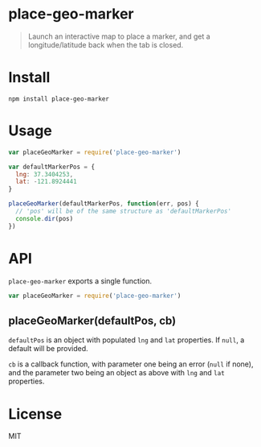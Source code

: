 # place-geo-marker

> Launch an interactive map to place a marker, and get a longitude/latitude back
> when the tab is closed.


# Install

```
npm install place-geo-marker
```


# Usage

```js
var placeGeoMarker = require('place-geo-marker')

var defaultMarkerPos = {
  lng: 37.3404253,
  lat: -121.8924441
}

placeGeoMarker(defaultMarkerPos, function(err, pos) {
  // 'pos' will be of the same structure as 'defaultMarkerPos'
  console.dir(pos)
})
```


# API

`place-geo-marker` exports a single function.

```js
var placeGeoMarker = require('place-geo-marker')
```

## placeGeoMarker(defaultPos, cb)

`defaultPos` is an object with populated `lng` and `lat` properties. If `null`,
a default will be provided.

`cb` is a callback function, with parameter one being an error (`null` if none),
and the parameter two being an object as above with `lng` and `lat` properties.


# License

MIT
